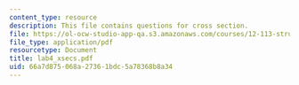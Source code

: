 ```yaml
---
content_type: resource
description: This file contains questions for cross section.
file: https://ol-ocw-studio-app-qa.s3.amazonaws.com/courses/12-113-structural-geology-fall-2005/66a7d875068a27361bdc5a78368b8a34_lab4_xsecs.pdf
file_type: application/pdf
resourcetype: Document
title: lab4_xsecs.pdf
uid: 66a7d875-068a-2736-1bdc-5a78368b8a34
---
```

